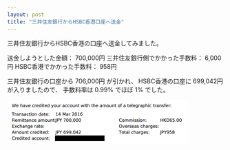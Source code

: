 ```yaml
---
layout: post
title: "三井住友銀行からHSBC香港口座へ送金"
---
```

三井住友銀行からHSBC香港の口座へ送金してみました。

送金しようとした金額： 700,000円
三井住友銀行側でかかった手数料： 6,000円
HSBC香港でかかった手数料： 958円

三井住友銀行の口座から 706,000円 が引かれ、
HSBC香港の口座に 699,042円 が入りましたので、
手数料率は 0.99% でほぼ 1% でした。

![三井住友銀行からHSBC香港へ送金](/assets/img/smbc2hsbc.png)